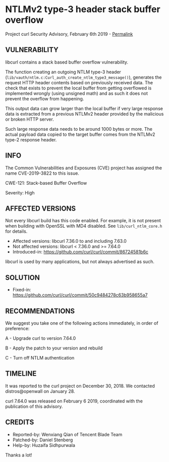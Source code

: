 NTLMv2 type-3 header stack buffer overflow
==========================================

Project curl Security Advisory, February 6th 2019 -
[Permalink](https://curl.se/docs/CVE-2019-3822.html)

VULNERABILITY
-------------

libcurl contains a stack based buffer overflow vulnerability.

The function creating an outgoing NTLM type-3 header
(`lib/vauth/ntlm.c:Curl_auth_create_ntlm_type3_message()`), generates the
request HTTP header contents based on previously received data. The check that
exists to prevent the local buffer from getting overflowed is implemented
wrongly (using unsigned math) and as such it does not prevent the overflow
from happening.

This output data can grow larger than the local buffer if very large response
data is extracted from a previous NTLMv2 header provided by the malicious or
broken HTTP server.

Such large response data needs to be around 1000 bytes or more. The actual
payload data copied to the target buffer comes from the NTLMv2 type-2 response
header.

INFO
----

The Common Vulnerabilities and Exposures (CVE) project has assigned the name
CVE-2019-3822 to this issue.

CWE-121: Stack-based Buffer Overflow

Severity: High

AFFECTED VERSIONS
-----------------

Not every libcurl build has this code enabled. For example, it is not present
when building with OpenSSL with MD4 disabled. See `lib/curl_ntlm_core.h` for
details.

- Affected versions: libcurl 7.36.0 to and including 7.63.0
- Not affected versions: libcurl < 7.36.0 and >= 7.64.0
- Introduced-in: https://github.com/curl/curl/commit/86724581b6c

libcurl is used by many applications, but not always advertised as such.

SOLUTION
------------

- Fixed-in: https://github.com/curl/curl/commit/50c9484278c63b958655a7

RECOMMENDATIONS
---------------

We suggest you take one of the following actions immediately, in order of
preference:

 A - Upgrade curl to version 7.64.0

 B - Apply the patch to your version and rebuild

 C - Turn off NTLM authentication

TIMELINE
---------

It was reported to the curl project on December 30, 2018. We contacted
distros@openwall on January 28.

curl 7.64.0 was released on February 6 2019, coordinated with the publication
of this advisory.

CREDITS
-------

- Reported-by: Wenxiang Qian of Tencent Blade Team
- Patched-by: Daniel Stenberg
- Help-by: Huzaifa Sidhpurwala

Thanks a lot!
